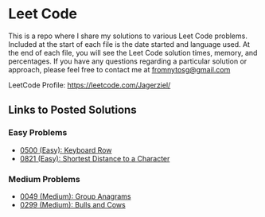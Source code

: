 # Leet Code

This is a repo where I share my solutions to various Leet Code problems.  Included at the start of each file is the date started and language used. At the end of each file, you will see the Leet Code solution times, memory, and percentages.  If you have any questions regarding a particular solution or approach, please feel free to contact me at fromnytosg@gmail.com

LeetCode Profile: https://leetcode.com/Jagerziel/

## Links to Posted Solutions
### Easy Problems
 - [0500 (Easy): Keyboard Row](https://leetcode.com/problems/keyboard-row/solutions/2975861/javascript-solution/)
 - [0821 (Easy): Shortest Distance to a Character](https://leetcode.com/problems/shortest-distance-to-a-character/solutions/2969982/javascript-two-pass-solution/)

### Medium Problems
 - [0049 (Medium): Group Anagrams](https://leetcode.com/problems/group-anagrams/solutions/4045325/simple-javascript-solution/)
 - [0299 (Medium): Bulls and Cows](https://leetcode.com/problems/bulls-and-cows/solutions/3906005/javascript-easy-to-understand-solution-runtime-48-ms-beats-9917-memory-422-mb-beats-100/)
